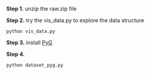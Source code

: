 
**Step 1.** unzip the raw.zip file

**Step 2.** try the vis_data.py to explore the data structure

```commandline
python vis_data.py
```


**Step 3.** install [PyG](https://pytorch-geometric.readthedocs.io/en/latest/notes/installation.html)

**Step 4.**

```
python dataset_pyg.py
```
